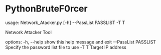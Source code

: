 # PythonBruteF0rcer
usage: Network_Atacker.py [-h] --PassList PASSLIST -T T

Network Attacker Tool

options:
  -h, --help           show this help message and exit
  --PassList PASSLIST  Specify the password list file to use
  -T T                 Target IP address
                                              






